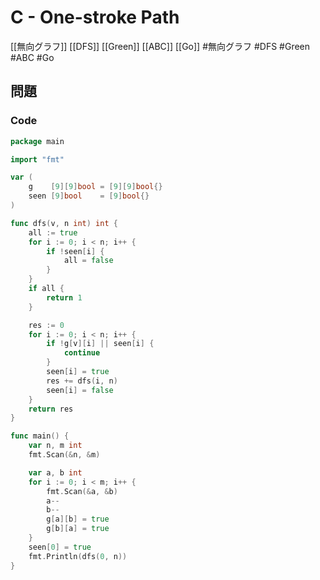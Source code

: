 # C - One-stroke Path
[[無向グラフ]] [[DFS]] [[Green]] [[ABC]] [[Go]]
#無向グラフ #DFS #Green #ABC #Go 

## 問題
### Code
```go
package main

import "fmt"

var (
	g    [9][9]bool = [9][9]bool{}
	seen [9]bool    = [9]bool{}
)

func dfs(v, n int) int {
	all := true
	for i := 0; i < n; i++ {
		if !seen[i] {
			all = false
		}
	}
	if all {
		return 1
	}

	res := 0
	for i := 0; i < n; i++ {
		if !g[v][i] || seen[i] {
			continue
		}
		seen[i] = true
		res += dfs(i, n)
		seen[i] = false
	}
	return res
}

func main() {
	var n, m int
	fmt.Scan(&n, &m)

	var a, b int
	for i := 0; i < m; i++ {
		fmt.Scan(&a, &b)
		a--
		b--
		g[a][b] = true
		g[b][a] = true
	}
	seen[0] = true
	fmt.Println(dfs(0, n))
}
```